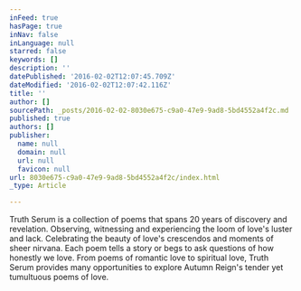 ```yaml
---
inFeed: true
hasPage: true
inNav: false
inLanguage: null
starred: false
keywords: []
description: ''
datePublished: '2016-02-02T12:07:45.709Z'
dateModified: '2016-02-02T12:07:42.116Z'
title: ''
author: []
sourcePath: _posts/2016-02-02-8030e675-c9a0-47e9-9ad8-5bd4552a4f2c.md
published: true
authors: []
publisher:
  name: null
  domain: null
  url: null
  favicon: null
url: 8030e675-c9a0-47e9-9ad8-5bd4552a4f2c/index.html
_type: Article

---
```

Truth Serum is a collection of poems that spans 20 years of discovery and revelation. Observing, witnessing and experiencing the loom of love's luster and lack. Celebrating the beauty of love's crescendos and moments of sheer nirvana. Each poem tells a story or begs to ask questions of how honestly we love. From poems of romantic love to spiritual love, Truth Serum provides many opportunities to explore Autumn Reign's tender yet tumultuous poems of love.